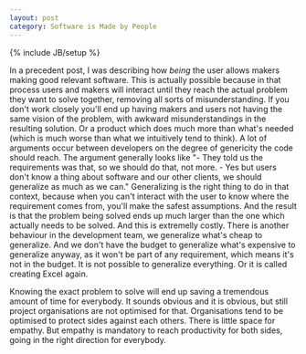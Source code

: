 ```yaml
---
layout: post
category: Software is Made by People
---
```

{% include JB/setup %}


In a precedent post, I was describing how *being* the user allows makers making good relevant software. This is actually possible because in that process users and makers will interact until they reach the actual problem they want to solve together, removing all sorts of misunderstanding. If you don't work closely you'll end up having makers and users not having the same vision of the problem, with awkward misunderstandings in the resulting solution. Or a product which does much more than what's needed (which is much worse than what we intuitively tend to think).
A lot of arguments occur between developers on the degree of genericity the code should reach. The argument generally looks like "- They told us the requirements was that, so we should do that, not more. - Yes but users don't know a thing about software and our other clients, we should generalize as much as we can." Generalizing is the right thing to do in that context, because when you can't interact with the user to know where the requirement comes from, you'll make the safest assumptions.
And the result is that the problem being solved ends up much larger than the one which actually needs to be solved. And this is extremelly costly.
There is another behaviour in the development team, we generalize what's cheap to generalize. And we don't have the budget to generalize what's expensive to generalize anyway, as it won't be part of any requirement, which means it's not in the budget. It is not possible to generalize everything. Or it is called creating Excel again.

Knowing the exact problem to solve will end up saving a tremendous amount of time for everybody. It sounds obvious and it is obvious, but still project organisations are not optimised for that. Organisations tend to be optimised to protect sides against each others. There is little space for empathy. But empathy is mandatory to reach productivity for both sides, going in the right direction for everybody.
